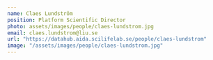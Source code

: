 ```yaml
---
name: Claes Lundström
position: Platform Scientific Director
photo: assets/images/people/claes-lundstrom.jpg
email: claes.lundstrom@liu.se
url: "https://datahub.aida.scilifelab.se/people/claes-lundstrom"
image: "/assets/images/people/claes-lundstrom.jpg"
---
```


